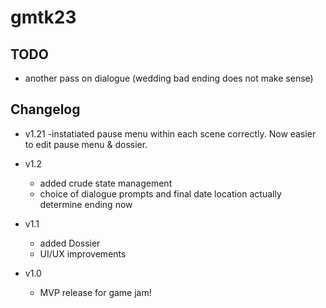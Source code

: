 # gmtk23

## TODO

- another pass on dialogue (wedding bad ending does not make sense)

## Changelog

- v1.21
	-instatiated pause menu within each scene correctly. Now easier to edit pause menu & dossier.

- v1.2
	- added crude state management
	- choice of dialogue prompts and final date location actually determine ending now
- v1.1
	- added Dossier
	- UI/UX improvements
- v1.0
	- MVP release for game jam!
